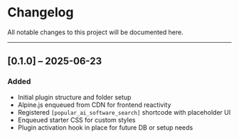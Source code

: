 # Changelog

All notable changes to this project will be documented here.

---

## [0.1.0] – 2025-06-23

### Added
- Initial plugin structure and folder setup
- Alpine.js enqueued from CDN for frontend reactivity
- Registered `[popular_ai_software_search]` shortcode with placeholder UI
- Enqueued starter CSS for custom styles
- Plugin activation hook in place for future DB or setup needs
